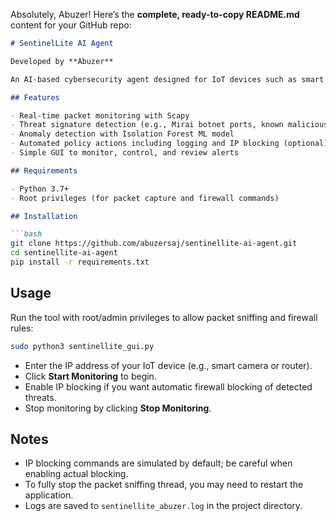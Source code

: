 Absolutely, Abuzer! Here’s the **complete, ready-to-copy README.md** content for your GitHub repo:

````markdown
# SentinelLite AI Agent

Developed by **Abuzer**

An AI-based cybersecurity agent designed for IoT devices such as smart cameras and routers.

## Features

- Real-time packet monitoring with Scapy
- Threat signature detection (e.g., Mirai botnet ports, known malicious IPs)
- Anomaly detection with Isolation Forest ML model
- Automated policy actions including logging and IP blocking (optional)
- Simple GUI to monitor, control, and review alerts

## Requirements

- Python 3.7+
- Root privileges (for packet capture and firewall commands)

## Installation

```bash
git clone https://github.com/abuzersaj/sentinellite-ai-agent.git
cd sentinellite-ai-agent
pip install -r requirements.txt
````

## Usage

Run the tool with root/admin privileges to allow packet sniffing and firewall rules:

```bash
sudo python3 sentinellite_gui.py
```

* Enter the IP address of your IoT device (e.g., smart camera or router).
* Click **Start Monitoring** to begin.
* Enable IP blocking if you want automatic firewall blocking of detected threats.
* Stop monitoring by clicking **Stop Monitoring**.

## Notes

* IP blocking commands are simulated by default; be careful when enabling actual blocking.
* To fully stop the packet sniffing thread, you may need to restart the application.
* Logs are saved to `sentinellite_abuzer.log` in the project directory.
